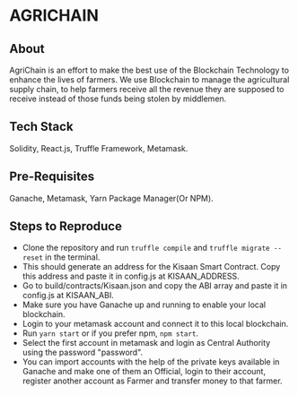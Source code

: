 # AGRICHAIN

## About
AgriChain is an effort to make the best use of the Blockchain Technology to enhance the lives of farmers. We use Blockchain to manage the agricultural supply chain, to help farmers receive all the revenue they are supposed to receive instead of those funds being stolen by middlemen.

## Tech Stack
Solidity, React.js, Truffle Framework, Metamask.

## Pre-Requisites
Ganache, Metamask, Yarn Package Manager(Or NPM).

## Steps to Reproduce
* Clone the repository and run ```truffle compile``` and ```truffle migrate --reset``` in the terminal.
* This should generate an address for the Kisaan Smart Contract. Copy this address and paste it in config.js at KISAAN_ADDRESS.
* Go to build/contracts/Kisaan.json and copy the ABI array and paste it in config.js at KISAAN_ABI.
* Make sure you have Ganache up and running to enable your local blockchain.
* Login to your metamask account and connect it to this local blockchain.
* Run ```yarn start``` or if you prefer npm, ```npm start```.
* Select the first account in metamask and login as Central Authority using the password "password".
* You can import accounts with the help of the private keys available in Ganache and make one of them an Official, login to their account, register another account as Farmer and transfer money to that farmer.


